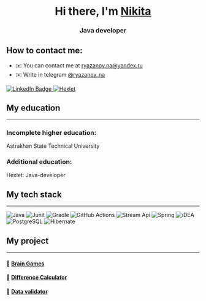 <h1 align="center">Hi there, I'm <a href="https://github.com/bf-6">Nikita</a> 

<h3 align="center">Java developer</h3>

## How to contact me:
* ✉️  You can contact me at [ryazanov.na@yandex.ru](ryazanov.na@yandex.ru)  
* ✉️  Write in telegram [@ryazanov_na](https://t.me/ryazanov_na)

<div id="badges">

  <a href = "www.linkedin.com/in/ryazanovna">
<img src="https://img.shields.io/badge/LinkedIn-blue?style=for-the-badge&logo=linkedin&logoColor=white" alt="LinkedIn Badge"/>
</a>


<a href = "https://ru.hexlet.io/u/bf6">
<img src="https://img.shields.io/badge/hexlet-black?style=for-the-badge" alt="Hexlet"/>
</a>
  
</div>


[//]: # (## About me)



## My education

---

### Incomplete higher education:
Astrakhan State Technical University
### Additional education: 
Hexlet: Java-developer

## My tech stack

---
![Java](https://img.shields.io/badge/Java-ED8B00?style=for-the-badge&logo=openjdk&logoColor=white)
![Junit](https://img.shields.io/badge/Junit-gold?style=for-the-badge&logo=junit&logoColor=white)
![Gradle](https://img.shields.io/badge/Gradle-02303A.svg?style=for-the-badge&logo=Gradle&logoColor=white)
![GitHub Actions](https://img.shields.io/badge/github%20actions-%232671E5.svg?style=for-the-badge&logo=githubactions&logoColor=white)
![Stream Api](https://img.shields.io/badge/stream%20api-red.svg?style=for-the-badge&logo=stream&)
![Spring](https://img.shields.io/badge/Spring-6DB33F?style=for-the-badge&logo=spring&logoColor=white)
![iDEA](https://img.shields.io/badge/IntelliJ_IDEA-000000.svg?style=for-the-badge&logo=intellij-idea&logoColor=white)
![PostgreSQL](https://img.shields.io/badge/PostgreSQL-316192?style=for-the-badge&logo=postgresql&logoColor=white)
![Hibernate](https://img.shields.io/badge/Hibernate-59666C?style=for-the-badge&logo=Hibernate&logoColor=white)






## My project

----
#### 🧮 [Brain Games](https://github.com/bf-6/java-project-61)

#### 🟰 [Difference Calculator](https://github.com/bf-6/java-project-71)

#### 🔎 [Data validator](https://github.com/bf-6/java-project-78)



